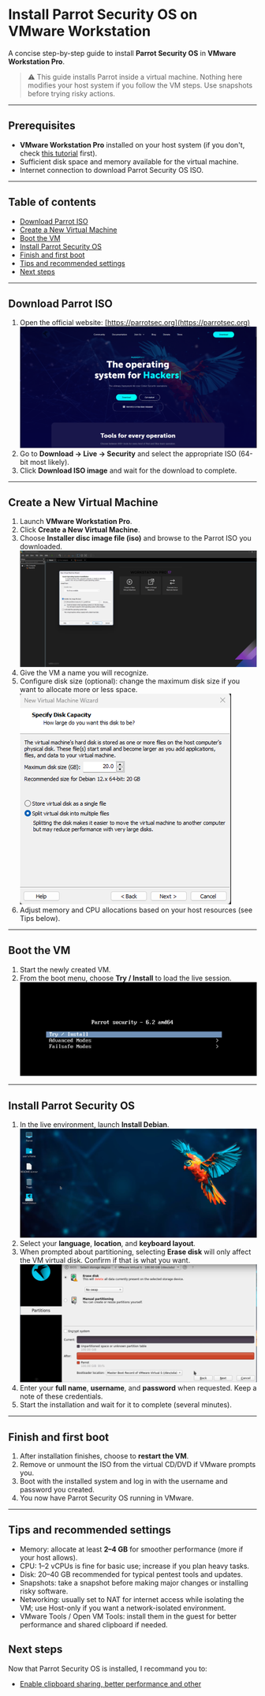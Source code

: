 # Install Parrot Security OS on VMware Workstation

A concise step-by-step guide to install **Parrot Security OS** in **VMware Workstation Pro**.

> ⚠️ This guide installs Parrot inside a virtual machine. Nothing here modifies your host system if you follow the VM steps. Use snapshots before trying risky actions.

---

## Prerequisites

* **VMware Workstation Pro** installed on your host system (if you don't, check [this tutorial](./Install-Vmware-Workstation-Pro.md) first).
* Sufficient disk space and memory available for the virtual machine.
* Internet connection to download Parrot Security OS ISO.

---

## Table of contents

* [Download Parrot ISO](#download-parrot-iso)
* [Create a New Virtual Machine](#create-a-new-virtual-machine)
* [Boot the VM](#boot-the-vm)
* [Install Parrot Security OS](#install-parrot-security-os)
* [Finish and first boot](#finish-and-first-boot)
* [Tips and recommended settings](#tips-and-recommended-settings)
* [Next steps](#Next-steps)

---

## Download Parrot ISO

1. Open the official website: [https://parrotsec.org](https://parrotsec.org)
   ![Parrot OS webpage](/img/VMware/parOSWebpage.png)
2. Go to **Download → Live → Security** and select the appropriate ISO (64-bit most likely).
3. Click **Download ISO image** and wait for the download to complete.

---

## Create a New Virtual Machine

1. Launch **VMware Workstation Pro**.
2. Click **Create a New Virtual Machine**.
3. Choose **Installer disc image file (iso)** and browse to the Parrot ISO you downloaded.
   ![Create New VM](/img/VMware/VMwareCreateNewVM.png)
4. Give the VM a name you will recognize.
5. Configure disk size (optional): change the maximum disk size if you want to allocate more or less space.
   ![Max Disk VMware](/img/VMware/maxDiskVMware.png)
6. Adjust memory and CPU allocations based on your host resources (see Tips below).

---

## Boot the VM

1. Start the newly created VM.
2. From the boot menu, choose **Try / Install** to load the live session.
   ![Try ParrotOS](/img/VMware/TryParrotOS.png)

---

## Install Parrot Security OS

1. In the live environment, launch **Install Debian**.
   ![Install Debian](/img/VMware/IntsallDebian.png)
2. Select your **language**, **location**, and **keyboard layout**.
3. When prompted about partitioning, selecting **Erase disk** will only affect the VM virtual disk. Confirm if that is what you want.
   ![Erase Disk](/img/VMware/eraseDisk.png)
4. Enter your **full name**, **username**, and **password** when requested. Keep a note of these credentials.
5. Start the installation and wait for it to complete (several minutes).

---

## Finish and first boot

1. After installation finishes, choose to **restart the VM**.
2. Remove or unmount the ISO from the virtual CD/DVD if VMware prompts you.
3. Boot with the installed system and log in with the username and password you created.
4. You now have Parrot Security OS running in VMware.

---

## Tips and recommended settings

* Memory: allocate at least **2–4 GB** for smoother performance (more if your host allows).
* CPU: 1–2 vCPUs is fine for basic use; increase if you plan heavy tasks.
* Disk: 20–40 GB recommended for typical pentest tools and updates.
* Snapshots: take a snapshot before making major changes or installing risky software.
* Networking: usually set to NAT for internet access while isolating the VM; use Host-only if you want a network-isolated environment.
* VMware Tools / Open VM Tools: install them in the guest for better performance and shared clipboard if needed.

## Next steps

Now that Parrot Security OS is installed, I recommand you to:

* [Enable clipboard sharing, better performance and other](./Vmware-Tools.md)